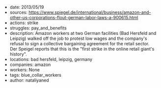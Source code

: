 - date: 2013/05/19
- sources: https://www.spiegel.de/international/business/amazon-and-other-us-corporations-flout-german-labor-laws-a-900615.html
- actions: strike
- struggles: pay_and_benefits
- description: Amazon workers at two German facilities (Bad Hersfeld and Leipzig) walked off the job to protest low wages and the company's refusal to sign a collective bargaining agreement for the retail sector. Der Speigel reports that this is the "first strike in the online retail giant's history".
- locations: bad hersfeld, leipzig, germany
- companies: amazon
- workers: None
- tags: blue_collar_workers
- author: nataliyaned
